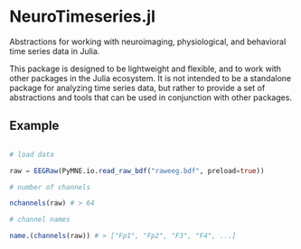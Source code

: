# NeuroTimeseries.jl

Abstractions for working with neuroimaging, physiological, and behavioral time series data in Julia.

This package is designed to be lightweight and flexible, and to work with other packages in the Julia ecosystem. It is not intended to be a standalone package for analyzing time series data, but rather to provide a set of abstractions and tools that can be used in conjunction with other packages.

## Example

```julia using PyMNE using MNETimeseries

# load data

raw = EEGRaw(PyMNE.io.read_raw_bdf("raweeg.bdf", preload=true))

# number of channels

nchannels(raw) # > 64

# channel names

name.(channels(raw)) # > ["Fp1", "Fp2", "F3", "F4", ...]

```
